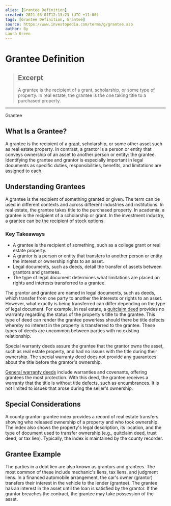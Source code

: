```yaml
---
alias: [Grantee Definition]
created: 2021-03-01T12:13:23 (UTC +11:00)
tags: [Grantee Definition, Grantee]
source: https://www.investopedia.com/terms/g/grantee.asp
author: By
Laura Green
---
```


# Grantee Definition

> ## Excerpt
> A grantee is the recipient of a grant, scholarship, or some type of property. In real estate, the grantee is the one taking title to a purchased property.

---

Grantee
## What Is a Grantee?

A grantee is the recipient of a [grant](https://www.investopedia.com/terms/g/grant.asp), scholarship, or some other asset such as real estate property. In contrast, a grantor is a person or entity that conveys ownership of an asset to another person or entity: the grantee. Identifying the grantee and grantor is especially important in legal documents as specific duties, responsibilities, benefits, and limitations are assigned to each.

## Understanding Grantees

A grantee is the recipient of something granted or given. The term can be used in different contexts and across different industries and institutions. In real estate, the grantee takes title to the purchased property. In academia, a grantee is the recipient of a scholarship or grant. In the investment industry, a grantee can be the recipient of stock options.

### Key Takeaways

-   A grantee is the recipient of something, such as a college grant or real estate property.
-   A grantor is a person or entity that transfers to another person or entity the interest or ownership rights to an asset.
-   Legal documents, such as deeds, detail the transfer of assets between grantors and grantees.
-   The type of legal document determines what limitations are placed on rights and interests transferred to a grantee.

The grantor and grantee are named in legal documents, such as deeds, which transfer from one party to another the interests or rights to an asset. However, what exactly is being transferred can differ depending on the type of legal document. For example, in real estate, a [quitclaim deed](https://www.investopedia.com/terms/q/quitclaimdeed.asp) provides no warranty regarding the status of the property's title to the grantee. This type of deed can render the grantee powerless should there be title defects whereby no interest in the property is transferred to the grantee. These types of deeds are uncommon between parties with no existing relationship.

Special warranty deeds assure the grantee that the grantor owns the asset, such as real estate property, and had no issues with the title during their ownership. The special warranty deed does not provide any guarantees about the title before the grantor's ownership.

[General warranty deeds](https://www.investopedia.com/terms/w/warranty-deed.asp) include warranties and covenants, offering grantees the most protection. With this deed, the grantee receives a warranty that the title is without title defects, such as encumbrances. It is not limited to issues that arose during the seller's ownership.

## Special Considerations

A county grantor-grantee index provides a record of real estate transfers showing who released ownership of a property and who took ownership. The index also shows the property's legal description, its location, and the type of document used to transfer ownership (e.g., quitclaim deed, trust deed, or tax lien). Typically, the index is maintained by the county recorder.

## Grantee Example

The parties in a debt lien are also known as grantors and grantees. The most common of these include mechanic's liens, tax liens, and judgment liens. In a financed automobile arrangement, the car's owner (grantor) transfers their interest in the vehicle to the lender (grantee). The grantee has an interest in the asset until the loan is satisfied by the grantor. If the grantor breaches the contract, the grantee may take possession of the asset.
